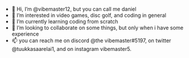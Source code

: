 - 👋 Hi, I’m @vibemaster12, but you can call me daniel
- 👀 I’m interested in video games, disc golf, and coding in general
- 🌱 I’m currently learning coding from scratch
- 💞️ I’m looking to collaborate on some things, but only when i have some experience
- 📫 you can reach me on discord @the vibemaster#5197, on twitter @tuukkasaarelai1, and on instagram vibemaster5.

<!---
vibemaster12/vibemaster12 is a ✨ special ✨ repository because its `README.md` (this file) appears on your GitHub profile.
You can click the Preview link to take a look at your changes.
--->

